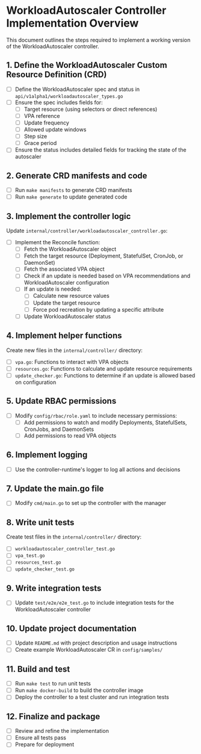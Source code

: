 # WorkloadAutoscaler Controller Implementation Overview

This document outlines the steps required to implement a working version of the WorkloadAutoscaler controller.

## 1. Define the WorkloadAutoscaler Custom Resource Definition (CRD)

- [ ] Define the WorkloadAutoscaler spec and status in `api/v1alpha1/workloadautoscaler_types.go`
- [ ] Ensure the spec includes fields for:
  - [ ] Target resource (using selectors or direct references)
  - [ ] VPA reference
  - [ ] Update frequency
  - [ ] Allowed update windows
  - [ ] Step size
  - [ ] Grace period
- [ ] Ensure the status includes detailed fields for tracking the state of the autoscaler

## 2. Generate CRD manifests and code

- [ ] Run `make manifests` to generate CRD manifests
- [ ] Run `make generate` to update generated code

## 3. Implement the controller logic

Update `internal/controller/workloadautoscaler_controller.go`:

- [ ] Implement the Reconcile function:
  - [ ] Fetch the WorkloadAutoscaler object
  - [ ] Fetch the target resource (Deployment, StatefulSet, CronJob, or DaemonSet)
  - [ ] Fetch the associated VPA object
  - [ ] Check if an update is needed based on VPA recommendations and WorkloadAutoscaler configuration
  - [ ] If an update is needed:
    - [ ] Calculate new resource values
    - [ ] Update the target resource
    - [ ] Force pod recreation by updating a specific attribute
  - [ ] Update WorkloadAutoscaler status

## 4. Implement helper functions

Create new files in the `internal/controller/` directory:

- [ ] `vpa.go`: Functions to interact with VPA objects
- [ ] `resources.go`: Functions to calculate and update resource requirements
- [ ] `update_checker.go`: Functions to determine if an update is allowed based on configuration

## 5. Update RBAC permissions

- [ ] Modify `config/rbac/role.yaml` to include necessary permissions:
  - [ ] Add permissions to watch and modify Deployments, StatefulSets, CronJobs, and DaemonSets
  - [ ] Add permissions to read VPA objects

## 6. Implement logging

- [ ] Use the controller-runtime's logger to log all actions and decisions

## 7. Update the main.go file

- [ ] Modify `cmd/main.go` to set up the controller with the manager

## 8. Write unit tests

Create test files in the `internal/controller/` directory:

- [ ] `workloadautoscaler_controller_test.go`
- [ ] `vpa_test.go`
- [ ] `resources_test.go`
- [ ] `update_checker_test.go`

## 9. Write integration tests

- [ ] Update `test/e2e/e2e_test.go` to include integration tests for the WorkloadAutoscaler controller

## 10. Update project documentation

- [ ] Update `README.md` with project description and usage instructions
- [ ] Create example WorkloadAutoscaler CR in `config/samples/`

## 11. Build and test

- [ ] Run `make test` to run unit tests
- [ ] Run `make docker-build` to build the controller image
- [ ] Deploy the controller to a test cluster and run integration tests

## 12. Finalize and package

- [ ] Review and refine the implementation
- [ ] Ensure all tests pass
- [ ] Prepare for deployment
